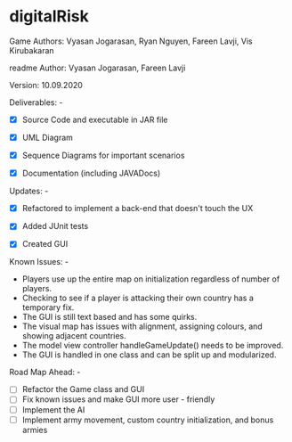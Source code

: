 # digitalRisk

Game Authors: Vyasan Jogarasan, Ryan Nguyen, Fareen Lavji, Vis Kirubakaran

readme Author: Vyasan Jogarasan, Fareen Lavji

Version: 10.09.2020


Deliverables: -
- [x] Source Code and executable in JAR file
- [x] UML Diagram
- [x] Sequence Diagrams for important scenarios
- [x] Documentation (including JAVADocs)


Updates: -
- [x] Refactored to implement a back-end that doesn't touch the UX
- [x] Added JUnit tests
- [x] Created GUI


Known Issues: -
* Players use up the entire map on initialization regardless of number of players.
* Checking to see if a player is attacking their own country has a temporary fix.
* The GUI is still text based and has some quirks.
* The visual map has issues with alignment, assigning colours, and showing adjacent countries.
* The model view controller handleGameUpdate() needs to be improved.
* The GUI is handled in one class and can be split up and modularized.


Road Map Ahead: -
- [ ] Refactor the Game class and GUI
- [ ] Fix known issues and make GUI more user - friendly
- [ ] Implement the AI
- [ ] Implement army movement, custom country initialization, and bonus armies
